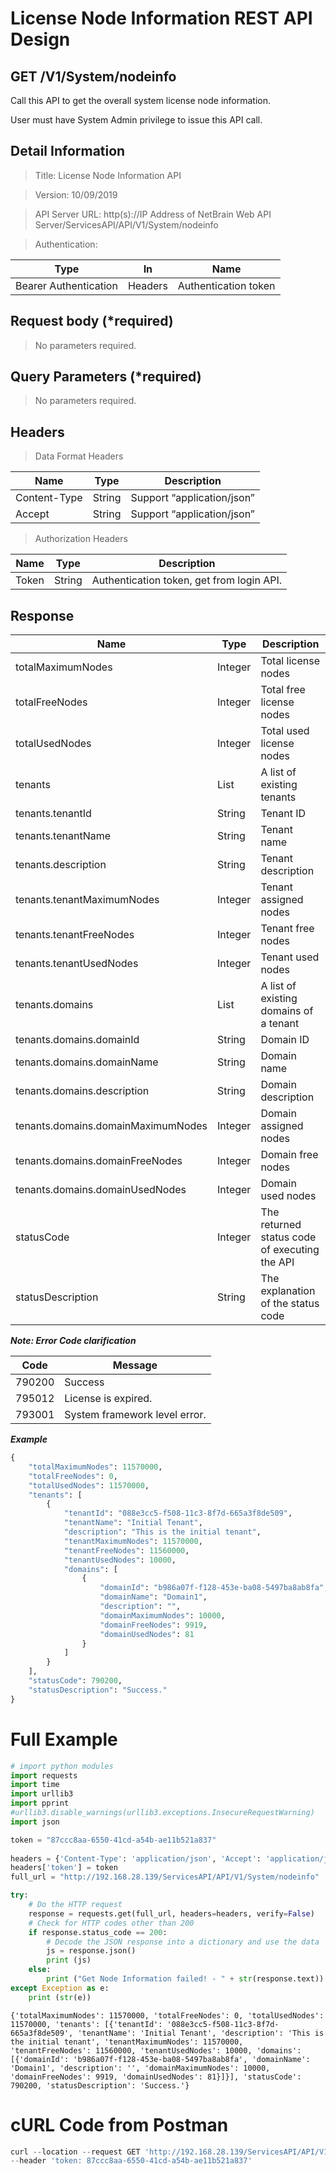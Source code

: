 
# License Node Information REST API Design

GET /V1/System/nodeinfo
-----------------------

Call this API to get the overall system license node information.

User must have System Admin privilege to issue this API call.

Detail Information
------------------

> Title: License Node Information API

> Version: 10/09/2019

> API Server URL: http(s)://IP Address of NetBrain Web API
Server/ServicesAPI/API/V1/System/nodeinfo

> Authentication:

| **Type**              | **In**  | **Name**             |
|-----------------------|---------|----------------------|
| Bearer Authentication | Headers | Authentication token |

Request body (\*required)
-------------------------

> No parameters required.

Query Parameters (\*required)
-----------------------------

> No parameters required.

Headers
-------

> Data Format Headers

| **Name**     | **Type** | **Description**            |
|--------------|----------|----------------------------|
| Content-Type | String   | Support “application/json” |
| Accept       | String   | Support “application/json” |

> Authorization Headers

| **Name** | **Type** | **Description**                           |
|----------|----------|-------------------------------------------|
| Token    | String   | Authentication token, get from login API. |

Response
--------

| **Name**                           | **Type** | **Description**                               |
|------------------------------------|----------|-----------------------------------------------|
| totalMaximumNodes                  | Integer  | Total license nodes                           |
| totalFreeNodes                     | Integer  | Total free license nodes                      |
| totalUsedNodes                     | Integer  | Total used license nodes                      |
| tenants                            | List     | A list of existing tenants                    |
| tenants.tenantId                   | String   | Tenant ID                                     |
| tenants.tenantName                 | String   | Tenant name                                   |
| tenants.description                | String   | Tenant description                            |
| tenants.tenantMaximumNodes         | Integer  | Tenant assigned nodes                         |
| tenants.tenantFreeNodes            | Integer  | Tenant free nodes                             |
| tenants.tenantUsedNodes            | Integer  | Tenant used nodes                             |
| tenants.domains                    | List     | A list of existing domains of a tenant        |
| tenants.domains.domainId           | String   | Domain ID                                     |
| tenants.domains.domainName         | String   | Domain name                                   |
| tenants.domains.description        | String   | Domain description                            |
| tenants.domains.domainMaximumNodes | Integer  | Domain assigned nodes                         |
| tenants.domains.domainFreeNodes    | Integer  | Domain free nodes                             |
| tenants.domains.domainUsedNodes    | Integer  | Domain used nodes                             |
| statusCode                         | Integer  | The returned status code of executing the API |
| statusDescription                  | String   | The explanation of the status code            |

***Note: Error Code clarification***

| **Code** | **Message** |
|------------------------------------|----------|
| 790200 | Success |
| 795012 | License is expired. |
| 793001 | System framework level error. |


***Example***


```python
{
    "totalMaximumNodes": 11570000,
    "totalFreeNodes": 0,
    "totalUsedNodes": 11570000,
    "tenants": [
        {
            "tenantId": "088e3cc5-f508-11c3-8f7d-665a3f8de509",
            "tenantName": "Initial Tenant",
            "description": "This is the initial tenant",
            "tenantMaximumNodes": 11570000,
            "tenantFreeNodes": 11560000,
            "tenantUsedNodes": 10000,
            "domains": [
                {
                    "domainId": "b986a07f-f128-453e-ba08-5497ba8ab8fa",
                    "domainName": "Domain1",
                    "description": "",
                    "domainMaximumNodes": 10000,
                    "domainFreeNodes": 9919,
                    "domainUsedNodes": 81
                }
            ]
        }
    ],
    "statusCode": 790200,
    "statusDescription": "Success."
}
```

# Full Example


```python
# import python modules 
import requests
import time
import urllib3
import pprint
#urllib3.disable_warnings(urllib3.exceptions.InsecureRequestWarning)
import json

token = "87ccc8aa-6550-41cd-a54b-ae11b521a837" 
 
headers = {'Content-Type': 'application/json', 'Accept': 'application/json'}  
headers['token'] = token
full_url = "http://192.168.28.139/ServicesAPI/API/V1/System/nodeinfo"

try:
    # Do the HTTP request
    response = requests.get(full_url, headers=headers, verify=False)
    # Check for HTTP codes other than 200
    if response.status_code == 200:
        # Decode the JSON response into a dictionary and use the data
        js = response.json()
        print (js)
    else:
        print ("Get Node Information failed! - " + str(response.text))
except Exception as e:
    print (str(e))
```

    {'totalMaximumNodes': 11570000, 'totalFreeNodes': 0, 'totalUsedNodes': 11570000, 'tenants': [{'tenantId': '088e3cc5-f508-11c3-8f7d-665a3f8de509', 'tenantName': 'Initial Tenant', 'description': 'This is the initial tenant', 'tenantMaximumNodes': 11570000, 'tenantFreeNodes': 11560000, 'tenantUsedNodes': 10000, 'domains': [{'domainId': 'b986a07f-f128-453e-ba08-5497ba8ab8fa', 'domainName': 'Domain1', 'description': '', 'domainMaximumNodes': 10000, 'domainFreeNodes': 9919, 'domainUsedNodes': 81}]}], 'statusCode': 790200, 'statusDescription': 'Success.'}
    

# cURL Code from Postman


```python
curl --location --request GET 'http://192.168.28.139/ServicesAPI/API/V1/System/nodeinfo' \
--header 'token: 87ccc8aa-6550-41cd-a54b-ae11b521a837'
```
